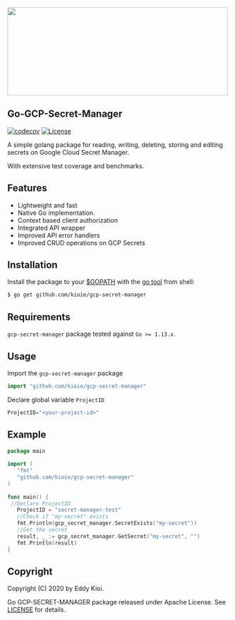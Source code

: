 
<a href="url"><img src="https://github.com/kioie/gcp-secret-manager/blob/master/.github/Logo.gif" align="center" height="200" width="500" ></a>

## **Go-GCP-Secret-Manager**

[![codecov](https://codecov.io/gh/kioie/gcp-secret-manager/branch/master/graph/badge.svg)](https://codecov.io/gh/kioie/gcp-secret-manager)
[![License](https://img.shields.io/badge/License-Apache%202.0-blue.svg)](https://github.com/kioie/gcp-secret-manager/blob/master/LICENSE)


A simple golang package for reading, writing, deleting, storing and editing secrets on Google Cloud Secret Manager.

With extensive test coverage and benchmarks.
## Features
  * Lightweight and fast
  * Native Go implementation. 
  * Context based client authorization
  * Integrated API wrapper
  * Improved API error handlers
  * Improved CRUD operations on GCP Secrets

## Installation

Install the package to your [$GOPATH](https://github.com/golang/go/wiki/GOPATH "GOPATH") with the [go tool](https://golang.org/cmd/go/ "go command") from shell:
```bash
$ go get github.com/kioie/gcp-secret-manager
```

## Requirements

`gcp-secret-manager` package tested against `Go >= 1.13.x`.

## Usage
Import the `gcp-secret-manager` package
``` go
import "github.com/kioie/gcp-secret-manager"
```
Declare global variable `ProjectID`
``` go
ProjectID="<your-project-id>"
```
## Example

``` go
package main  
  
import (  
   "fmt"  
   "github.com/kioie/gcp-secret-manager"  
)  
  
func main() {  
 //Declare ProjectID
   ProjectID = "secret-manager-test"  
   //Check if "my-secret" exists
   fmt.Println(gcp_secret_manager.SecretExists("my-secret"))  
   //Get the secret  
   result, _ := gcp_secret_manager.GetSecret("my-secret", "")  
   fmt.Println(result)
}
```

## Copyright

Copyright (C) 2020 by Eddy Kioi.

Go GCP-SECRET-MANAGER package released under Apache License.
See [LICENSE](https://github.com/kioie/gcp-secret-manager/blob/master/LICENSE) for details.